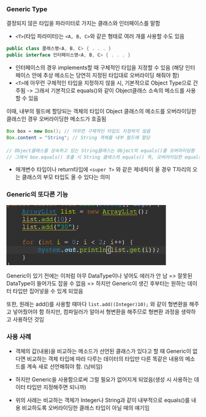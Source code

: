### Generic Type
결정되지 않은 타입을 파라미터로 가지는 클래스와 인터페이스를 말함
- `<T>`(타입 파라미터)는 `<A, B, C>`와 같은 형태로 여러 개를 사용할 수도 있음
```java
public class 클래스명<A, B, C> { . . . }
public interface 인터페이스명<A, B, C> { . . . }
```
- 인터페이스의 경우 implements할 때 구체적인 타입을 지정할 수 있음 (해당 인터페이스 안에 추상 메소드는 당연히 지정된 타입대로 오버라이딩 해줘야 함)
- `<T>`에 아무런 구체적인 타입을 지정하지 않을 시, 기본적으로 Object Type으로 간주됨
-> 그래서 기본적으로 equals()와 같이 Object클래스 소속의 메소드를 사용할 수 있음

이때, 내부의 필드에 할당되는 객체의 타입이 Object 클래스의 메소드를 오버라이딩한 클래스인 경우 오버라이딩한 메소드가 호출됨
```java
Box box = new Box(); // 아무런 구체적인 타입도 지정하지 않음
Box.content = "String"; // String 객체를 내부 필드에 할당

// Object클래스를 상속하고 있는 String클래스는 Object의 equals()를 오버라이딩함
// 그래서 box.equals() 호출 시 String 클래스의 equals() 즉, 오버라이딩한 equals()가 호출될 것임 
```

- 매개변수 타입이나 return타입에 `<super T>` 와 같은 제네릭이 올 경우 T자리의 오는 클래스의 부모 타입도 올 수 있다는 의미

### Generic의 또다른 기능

![](../../../README_resources/Pasted%20image%2020231018172051.png)

Generic이 있기 전에는 이처럼 아무 DataType이나 넣어도 에러가 안 남 
=> 잘못된 DataType이 들어가도 잡을 수 없음 
=> 하지만 Generic이 생긴 후부터는 원하는 데이터 타입만 집어넣을 수 있게 되었음

또한, 원래는 add()를 사용할 때마다 `list.add((Integer)10);` 와 같이 형변환을 해주고 넣어줬어야 함 하지만, 컴파일러가 알아서 형변환을 해주므로 형변환 과정을 생략하고 사용하던 것임

### 사용 사례
- 객체의 값(내용)을 비교하는 메소드가 선언된 클래스가 있다고 할 때 Generic이 없다면 비교하는 객체 타입에 따라 다루는 데이터의 타입만 다른 똑같은 내용의 메소드를 계속 새로 선언해줘야 함. (낭비임)
- 하지만 Generic을 사용함으로써 그럴 필요가 없어지게 되었음(생성 시 사용하는 데이터 타입만 지정해주면 되니까)

- 위의 사례는 비교하는 객체가 Integer나 String과 같이 내부적으로 equals()를 내용 비교하도록 오버라이딩한 클래스 타입이 아닐 때의 얘기임